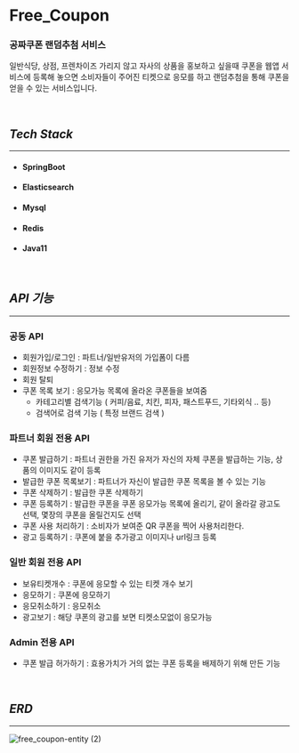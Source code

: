 # Free_Coupon

### 공짜쿠폰 랜덤추첨 서비스

일반식당, 상점, 프렌차이즈 가리지 않고 자사의 상품을 홍보하고 싶을때 쿠폰을 웹앱 서비스에 등록해 놓으면 소비자들이 주어진 티켓으로 응모를 하고 랜덤추첨을 통해 쿠폰을 얻을 수 있는 서비스입니다.

<br>

## *Tech Stack*
***
+ #### SpringBoot
+ #### Elasticsearch 
+ #### Mysql 
+ #### Redis
+ #### Java11

<br>

## *API 기능*
***

### 공동 API

- 회원가입/로그인 : 파트너/일반유저의 가입폼이 다름
- 회원정보 수정하기 : 정보 수정
- 회원 탈퇴
- 쿠폰 목록 보기 : 응모가능 목록에 올라온 쿠폰들을 보여줌
  - 카테고리별 검색기능 ( 커피/음료, 치킨, 피자, 패스트푸드, 기타외식 .. 등)
  - 검색어로 검색 기능 ( 특정 브랜드 검색 )


### 파트너 회원 전용 API 

- 쿠폰 발급하기 : 파트너 권한을 가진 유저가 자신의 자체 쿠폰을 발급하는 기능, 상품의 이미지도 같이 등록 
- 발급한 쿠폰 목록보기 : 파트너가 자신이 발급한 쿠폰 목록을 볼 수 있는 기능
- 쿠폰 삭제하기 : 발급한 쿠폰 삭제하기 
- 쿠폰 등록하기 : 발급한 쿠폰을 쿠폰 응모가능 목록에 올리기, 같이 올라갈 광고도 선택, 몇장의 쿠폰을 올릴건지도 선택
- 쿠폰 사용 처리하기 : 소비자가 보여준 QR 쿠폰을 찍어 사용처리한다.
- 광고 등록하기 : 쿠폰에 붙을 추가광고 이미지나 url링크 등록 


### 일반 회원 전용 API
- 보유티켓개수 : 쿠폰에 응모할 수 있는 티켓 개수 보기 
- 응모하기 : 쿠폰에 응모하기 
- 응모취소하기 : 응모취소
- 광고보기 : 해당 쿠폰의 광고를 보면 티켓소모없이 응모가능 


### Admin 전용 API 
- 쿠폰 발급 허가하기 : 효용가치가 거의 없는 쿠폰 등록을 배제하기 위해 만든 기능     

<br>


## *ERD*
***
![free_coupon-entity (2)](https://github.com/devhongsa/Free_Coupon/assets/100022877/3b9b06e5-5cb1-4920-b356-19afedc07392)


<br>



